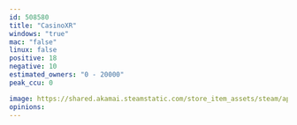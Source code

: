```yaml
---
id: 508580
title: "CasinoXR"
windows: "true"
mac: "false"
linux: false
positive: 18
negative: 10
estimated_owners: "0 - 20000"
peak_ccu: 0

image: https://shared.akamai.steamstatic.com/store_item_assets/steam/apps/508580/header.jpg?t=1561090118
opinions:
---
```

